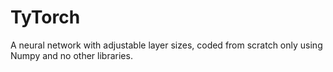 # TyTorch
A neural network with adjustable layer sizes, coded from scratch only using Numpy and no other libraries.

